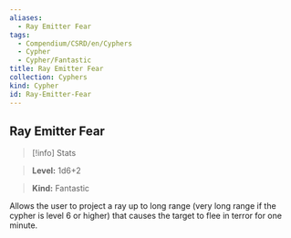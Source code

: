 ```yaml
---
aliases:
  - Ray Emitter Fear
tags:
  - Compendium/CSRD/en/Cyphers
  - Cypher
  - Cypher/Fantastic
title: Ray Emitter Fear
collection: Cyphers
kind: Cypher
id: Ray-Emitter-Fear
---
```

## Ray Emitter Fear    
>[!info] Stats    
> **Level:** 1d6+2    
> **Kind:** Fantastic  
    
Allows the user to project a ray up to long range (very long range if the cypher is level 6 or higher) that causes the target to flee in terror for one minute.
